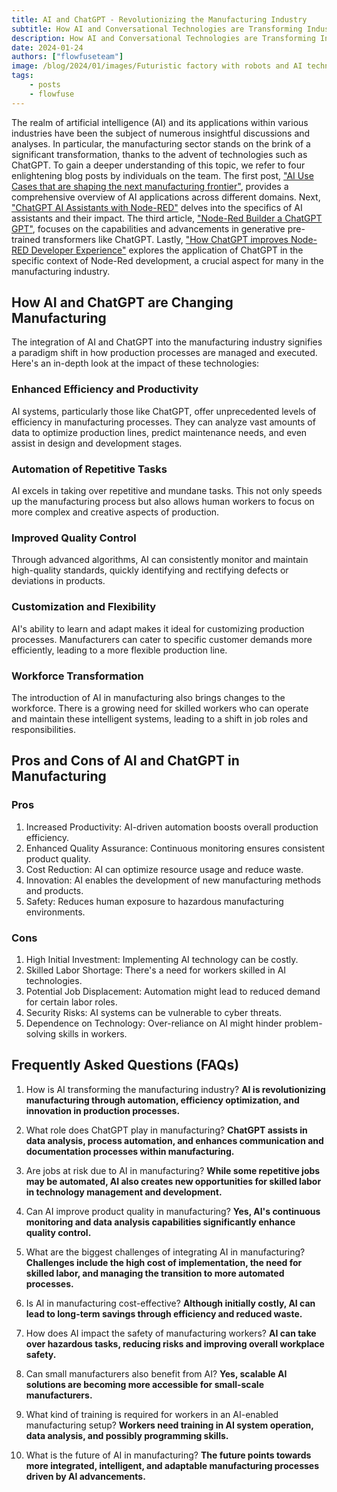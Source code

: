 ```yaml
---
title: AI and ChatGPT - Revolutionizing the Manufacturing Industry
subtitle: How AI and Conversational Technologies are Transforming Industrial Processes
description: How AI and Conversational Technologies are Transforming Industrial Processes
date: 2024-01-24
authors: ["flowfuseteam"]
image: /blog/2024/01/images/Futuristic factory with robots and AI technology, showing advanced machinery and computers integrated with ChatGPT for manufacturing processes.png
tags:
    - posts
    - flowfuse
---
```


The realm of artificial intelligence (AI) and its applications within various industries have been the subject of numerous insightful discussions and analyses. In particular, the manufacturing sector stands on the brink of a significant transformation, thanks to the advent of technologies such as ChatGPT. To gain a deeper understanding of this topic, we refer to four enlightening blog posts by individuals on the team. The first post, ["AI Use Cases that are shaping the next manufacturing frontier"](https://flowfuse.com/blog/2023/12/ai-use-cases/), provides a comprehensive overview of AI applications across different domains. Next, ["ChatGPT AI Assistants with Node-RED"](https://flowfuse.com/blog/2023/11/ai-assistant/) delves into the specifics of AI assistants and their impact. The third article, ["Node-Red Builder a ChatGPT GPT"](https://flowfuse.com/blog/2023/11/chatgpt-gpt/), focuses on the capabilities and advancements in generative pre-trained transformers like ChatGPT. Lastly, ["How ChatGPT improves Node-RED Developer Experience"](https://flowfuse.com/blog/2023/09/chatgpt-for-node-red-developers/) explores the application of ChatGPT in the specific context of Node-Red development, a crucial aspect for many in the manufacturing industry.

<!--more-->


## How AI and ChatGPT are Changing Manufacturing

The integration of AI and ChatGPT into the manufacturing industry signifies a paradigm shift in how production processes are managed and executed. Here's an in-depth look at the impact of these technologies:

### Enhanced Efficiency and Productivity

AI systems, particularly those like ChatGPT, offer unprecedented levels of efficiency in manufacturing processes. They can analyze vast amounts of data to optimize production lines, predict maintenance needs, and even assist in design and development stages.

### Automation of Repetitive Tasks

AI excels in taking over repetitive and mundane tasks. This not only speeds up the manufacturing process but also allows human workers to focus on more complex and creative aspects of production.

### Improved Quality Control

Through advanced algorithms, AI can consistently monitor and maintain high-quality standards, quickly identifying and rectifying defects or deviations in products.

### Customization and Flexibility

AI's ability to learn and adapt makes it ideal for customizing production processes. Manufacturers can cater to specific customer demands more efficiently, leading to a more flexible production line.

### Workforce Transformation

The introduction of AI in manufacturing also brings changes to the workforce. There is a growing need for skilled workers who can operate and maintain these intelligent systems, leading to a shift in job roles and responsibilities.

Pros and Cons of AI and ChatGPT in Manufacturing
------------------------------------------------

### Pros

1.  Increased Productivity: AI-driven automation boosts overall production efficiency.
2.  Enhanced Quality Assurance: Continuous monitoring ensures consistent product quality.
3.  Cost Reduction: AI can optimize resource usage and reduce waste.
4.  Innovation: AI enables the development of new manufacturing methods and products.
5.  Safety: Reduces human exposure to hazardous manufacturing environments.

### Cons

1.  High Initial Investment: Implementing AI technology can be costly.
2.  Skilled Labor Shortage: There's a need for workers skilled in AI technologies.
3.  Potential Job Displacement: Automation might lead to reduced demand for certain labor roles.
4.  Security Risks: AI systems can be vulnerable to cyber threats.
5.  Dependence on Technology: Over-reliance on AI might hinder problem-solving skills in workers.


Frequently Asked Questions (FAQs)
---------------------------------

1.  How is AI transforming the manufacturing industry? 
        **AI is revolutionizing manufacturing through automation, efficiency optimization, and innovation in production processes.**

2.  What role does ChatGPT play in manufacturing? 
        **ChatGPT assists in data analysis, process automation, and enhances communication and documentation processes within manufacturing.**

3.  Are jobs at risk due to AI in manufacturing? 
        **While some repetitive jobs may be automated, AI also creates new opportunities for skilled labor in technology management and development.**

4.  Can AI improve product quality in manufacturing? 
        **Yes, AI's continuous monitoring and data analysis capabilities significantly enhance quality control.**

5.  What are the biggest challenges of integrating AI in manufacturing? 
        **Challenges include the high cost of implementation, the need for skilled labor, and managing the transition to more automated processes.**

6.  Is AI in manufacturing cost-effective? 
        **Although initially costly, AI can lead to long-term savings through efficiency and reduced waste.**

7.  How does AI impact the safety of manufacturing workers? 
        **AI can take over hazardous tasks, reducing risks and improving overall workplace safety.**

8.  Can small manufacturers also benefit from AI? 
        **Yes, scalable AI solutions are becoming more accessible for small-scale manufacturers.**

9.  What kind of training is required for workers in an AI-enabled manufacturing setup? 
        **Workers need training in AI system operation, data analysis, and possibly programming skills.**

10. What is the future of AI in manufacturing? 
        **The future points towards more integrated, intelligent, and adaptable manufacturing processes driven by AI advancements.**
